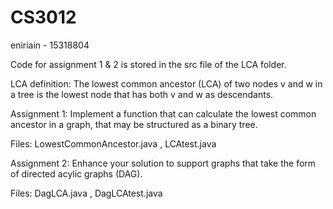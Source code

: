 # CS3012
eniriain - 15318804

Code for assignment 1 & 2 is stored in the src file of the LCA folder. 

LCA definition: The lowest common ancestor (LCA) of two nodes v and w in a tree is the lowest node that has both v and w as descendants. 

Assignment 1: Implement a function that can calculate the lowest common ancestor in a graph, that may be structured as a binary tree.

Files: LowestCommonAncestor.java , LCAtest.java 

Assignment 2: Enhance your solution to support graphs that take the form of directed acylic graphs (DAG).

Files: DagLCA.java , DagLCAtest.java 

